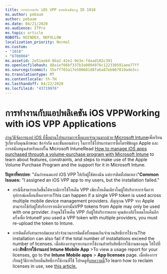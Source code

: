 ```yaml
---
title: การทํางานกับ iOS VPP แอพลิเคชันกฎ ID 1018
ms.author: pebaum
author: pebaum
ms.date: 04/21/2020
ms.audience: ITPro
ms.topic: article
ROBOTS: NOINDEX, NOFOLLOW
localization_priority: Normal
ms.custom:
- "1018"
- "6700004"
ms.assetid: 2e51ae64-8ba2-42e1-9e3e-f4aad102c391
ms.openlocfilehash: 88a1ef66bf337b3a0094976c122330591aee77ff
ms.sourcegitcommit: 55eff703a17e500681d8fa6a87eb067019ade3cc
ms.translationtype: MT
ms.contentlocale: th-TH
ms.lasthandoff: 04/22/2020
ms.locfileid: "43719976"
---
```

# <a name="working-with-ios-vpp-applications"></a><span data-ttu-id="94398-102">การทํางานกับแอปพลิเคชัน iOS VPP</span><span class="sxs-lookup"><span data-stu-id="94398-102">Working with iOS VPP Applications</span></span>

<span data-ttu-id="94398-103">[อ่านวิธีจัดการแอป iOS ที่ซื้อผ่านโปรแกรมการซื้อแบบจํานวนมากด้วย Microsoft Intune](https://docs.microsoft.com/intune/vpp-apps-ios)เพื่อเรียนรู้เกี่ยวกับคุณลักษณะ ข้อจํากัด และขั้นตอนต่างๆ ในการใช้โปรแกรมการซื้อไดรฟ์ข้อมูล Apple และการสนับสนุนสําหรับแอปใน Microsoft Intune</span><span class="sxs-lookup"><span data-stu-id="94398-103">Read [How to manage iOS apps purchased through a volume-purchase program with Microsoft Intune](https://docs.microsoft.com/intune/vpp-apps-ios) to learn about features, constraints, and steps to make use of the Apple Volume Purchase Program and the support for it in Microsoft Intune.</span></span>
  
 <span data-ttu-id="94398-104">**ปัญหาที่พบบ่อย:** "ฉันกําหนดแอป iOS VPP ให้กับผู้ใช้ของฉัน แต่การติดตั้งล้มเหลว"</span><span class="sxs-lookup"><span data-stu-id="94398-104">**Common Issues:** "I assigned an iOS VPP app to my users, but the installation failed."</span></span>
  
- <span data-ttu-id="94398-105">กรณีนี้สามารถเกิดขึ้นได้หากมีการใช้โทเค็น VPP เพียงโทเค็นเดียวในผู้ให้บริการการจัดการอุปกรณ์เคลื่อนที่หลายราย</span><span class="sxs-lookup"><span data-stu-id="94398-105">This can happen if a single VPP token is used across multiple mobile device management providers.</span></span> <span data-ttu-id="94398-106">สัญญาณ VPP จาก Apple สามารถใช้กับผู้ให้บริการรายเดียวเท่านั้น</span><span class="sxs-lookup"><span data-stu-id="94398-106">VPP tokens from Apple may only be used with one provider.</span></span> <span data-ttu-id="94398-107">ถ้าคุณใช้โทเค็น VPP กับผู้ให้บริการหลาย คุณต้องอัปโหลดโทเค็นอีกครั้งเพื่อ Intune</span><span class="sxs-lookup"><span data-stu-id="94398-107">If you used a VPP token with multiple providers, you must re-upload the token to Intune.</span></span>

- <span data-ttu-id="94398-108">การติดตั้งยังสามารถล้มเหลวถ้าจํานวนการติดตั้งทั้งหมดเกินจํานวนสิทธิ์การใช้งาน</span><span class="sxs-lookup"><span data-stu-id="94398-108">The installation can also fail if the total number of installations exceed the number of licenses.</span></span> <span data-ttu-id="94398-109">เมื่อต้องการดูรายงานการใช้งานสําหรับสิทธิ์การใช้งานของคุณ ให้ไปที่หน้า**สิทธิ์การใช้งานแอป** **Intune Mobile App** \></span><span class="sxs-lookup"><span data-stu-id="94398-109">To view a usage report for your licenses, go to the **Intune Mobile apps** \> **App licenses** page.</span></span> <span data-ttu-id="94398-110">เมื่อต้องการเรียนรู้วิธีการเรียกคืนสิทธิ์การใช้งานที่ใช้ โปรดดูที่[บทความนี้](https://docs.microsoft.com/intune/vpp-apps-ios#revoking-app-licenses-and-deleting-tokens)</span><span class="sxs-lookup"><span data-stu-id="94398-110">To learn how to reclaim licenses in use, see [this article.](https://docs.microsoft.com/intune/vpp-apps-ios#revoking-app-licenses-and-deleting-tokens)</span></span>

